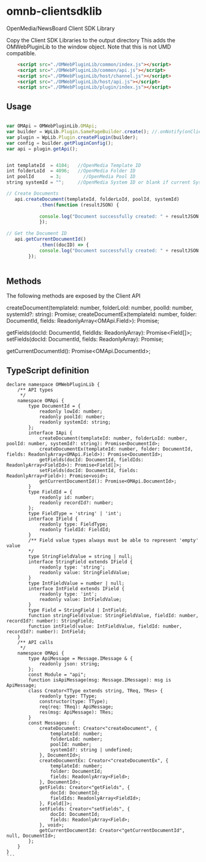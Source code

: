 # omnb-clientsdklib
OpenMedia/NewsBoard Client SDK Library


Copy the Client SDK Libraries to the output directory
This adds the OMWebPluginLib to the window object. Note that this is not UMD compatible.

```html
    <script src="./OMWebPluginLib/common/index.js"></script>
    <script src="./OMWebPluginLib/common/api.js"></script>
    <script src="./OMWebPluginLib/host/channel.js"></script>
    <script src="./OMWebPluginLib/host/api.js"></script>
    <script src="./OMWebPluginLib/plugin/index.js"></script>
```

## Usage

``` index.js

var OMApi = OMWebPluginLib.OMApi;
var builder = WpLib.Plugin.SamePageBuilder.create(); //.onNotify(onClientNotify)
var plugin = WpLib.Plugin.createPlugin(builder);
var config = builder.getPluginConfig();
var api = plugin.getApi();


int templateId 	= 4104;   //OpenMedia Template ID
int folderLoId 	= 4096;   //OpenMedia Folder ID 
int poolId 		= 3;        //OpenMedia Pool ID
string systemId	= "";     //OpenMedia System ID or blank if current System

// Create Documents
   api.createDocument(templateId, folderLoId, poolId, systemId)
            .then(function (resultJSON) {
			
			console.log("Document successfully created: " + resultJSON.lowId);
			});
      
// Get the Document ID   
   api.getCurrentDocumentId()
            .then((docID) => {
        	console.log("Document successfully created: " + resultJSON.lowId);
      	});
	
 ```
 
 ## Methods

The following methods are exposed by the Client API
 
createDocument(templateId: number, folderLoId: number, poolId: number, systemId?: string): Promise<DocumentId>;
createDocumentEx(templateId: number, folder: DocumentId, fields: ReadonlyArray<OMApi.Field>): Promise<DocumentId>;

getFields(docId: DocumentId, fieldIds: ReadonlyArray<FieldId>): Promise<Field[]>;
setFields(docId: DocumentId, fields: ReadonlyArray<Field>): Promise<void>;

getCurrentDocumentId(): Promise<OMApi.DocumentId>;


## TypeScript definition

```
declare namespace OMWebPluginLib {
    /** API types
     */
    namespace OMApi {
        type DocumentId = {
            readonly lowId: number;
            readonly poolId: number;
            readonly systemId: string;
        };
        interface IApi {
            createDocument(templateId: number, folderLoId: number, poolId: number, systemId?: string): Promise<DocumentId>;
            createDocumentEx(templateId: number, folder: DocumentId, fields: ReadonlyArray<OMApi.Field>): Promise<DocumentId>;
            getFields(docId: DocumentId, fieldIds: ReadonlyArray<FieldId>): Promise<Field[]>;
            setFields(docId: DocumentId, fields: ReadonlyArray<Field>): Promise<void>;
            getCurrentDocumentId(): Promise<OMApi.DocumentId>;
        }
        type FieldId = {
            readonly id: number;
            readonly recordId?: number;
        };
        type FieldType = 'string' | 'int';
        interface IField {
            readonly type: FieldType;
            readonly fieldId: FieldId;
        }
        /** Field value types always must be able to represent 'empty' value
        */
        type StringFieldValue = string | null;
        interface StringField extends IField {
            readonly type: 'string';
            readonly value: StringFieldValue;
        }
        type IntFieldValue = number | null;
        interface IntField extends IField {
            readonly type: 'int';
            readonly value: IntFieldValue;
        }
        type Field = StringField | IntField;
        function stringField(value: StringFieldValue, fieldId: number, recordId?: number): StringField;
        function intField(value: IntFieldValue, fieldId: number, recordId?: number): IntField;
    }
    /** API calls
     */
    namespace OMApi {
        type ApiMessage = Message.IMessage & {
            readonly json: string;
        };
        const Module = "api";
        function isApiMessage(msg: Message.IMessage): msg is ApiMessage;
        class Creator<TType extends string, TReq, TRes> {
            readonly type: TType;
            constructor(type: TType);
            req(req: TReq): ApiMessage;
            res(msg: ApiMessage): TRes;
        }
        const Messages: {
            createDocument: Creator<"createDocument", {
                templateId: number;
                folderLoId: number;
                poolId: number;
                systemId?: string | undefined;
            }, DocumentId>;
            createDocumentEx: Creator<"createDocumentEx", {
                templateId: number;
                folder: DocumentId;
                fields: ReadonlyArray<Field>;
            }, DocumentId>;
            getFields: Creator<"getFields", {
                docId: DocumentId;
                fieldIds: ReadonlyArray<FieldId>;
            }, Field[]>;
            setFields: Creator<"setFields", {
                docId: DocumentId;
                fields: ReadonlyArray<Field>;
            }, void>;
            getCurrentDocumentId: Creator<"getCurrentDocumentId", null, DocumentId>;
        };
    }
}
´´´



 
